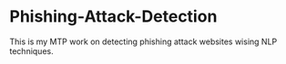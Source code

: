 # Phishing-Attack-Detection
This is my MTP work on detecting phishing attack websites wising NLP techniques.
